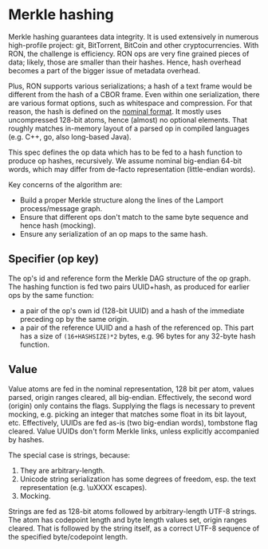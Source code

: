 # Merkle hashing

Merkle hashing guarantees data integrity.
It is used extensively in numerous high-profile project: git, BitTorrent, BitCoin and other cryptocurrencies.
With RON, the challenge is efficiency.
RON ops are very fine grained pieces of data; likely, those are smaller than their hashes.
Hence, hash overhead becomes a part of the bigger issue of metadata overhead.

Plus, RON supports various serializations; a hash of a text frame would be different from the hash of a CBOR frame.
Even within one serialization, there are various format options, such as whitespace and compression.
For that reason, the hash is defined on the [nominal format](nominal/).
It mostly uses uncompressed 128-bit atoms, hence (almost) no optional elements.
That roughly matches in-memory layout of a parsed op in compiled languages (e.g. C++, go, also long-based Java).

This spec defines the op data which has to be fed to a hash function to produce op hashes, recursively.
We assume nominal big-endian 64-bit words, which may differ from de-facto representation (little-endian words).

Key concerns of the algorithm are:
* Build a proper Merkle structure along the lines of the Lamport process/message graph.
* Ensure that different ops don't match to the same byte sequence and hence hash (mocking).
* Ensure any serialization of an op maps to the same hash.

## Specifier (op key)

The op's id and reference form the Merkle DAG structure of the op graph.
The hashing function is fed two pairs UUID+hash, as produced for earlier ops by the same function:
* a pair of the op's own id (128-bit UUID) and a hash of the immediate preceding op by the same origin.
* a pair of the reference UUID and a hash of the referenced op.
This part has a size of `(16+HASHSIZE)*2` bytes, e.g. 96 bytes for any 32-byte hash function.

## Value

Value atoms are fed in the nominal representation, 128 bit per atom, values parsed, origin ranges cleared, all big-endian.
Effectively, the second word (origin) only contains the flags.
Supplying the flags is necessary to prevent mocking, e.g. picking an integer that matches some float in its bit layout, etc.
Effectively, UUIDs are fed as-is (two big-endian words), tombstone flag cleared.
Value UUIDs don't form Merkle links, unless explicitly accompanied by hashes.

The special case is strings, because:

1. They are arbitrary-length.
2. Unicode string serialization has some degrees of freedom, esp. the text representation (e.g. \uXXXX escapes).
3. Mocking.

Strings are fed as 128-bit atoms followed by arbitrary-length UTF-8 strings.
The atom has codepoint length and byte length values set, origin ranges cleared.
That is followed by the string itself, as a correct UTF-8 sequence of the specified byte/codepoint length.


